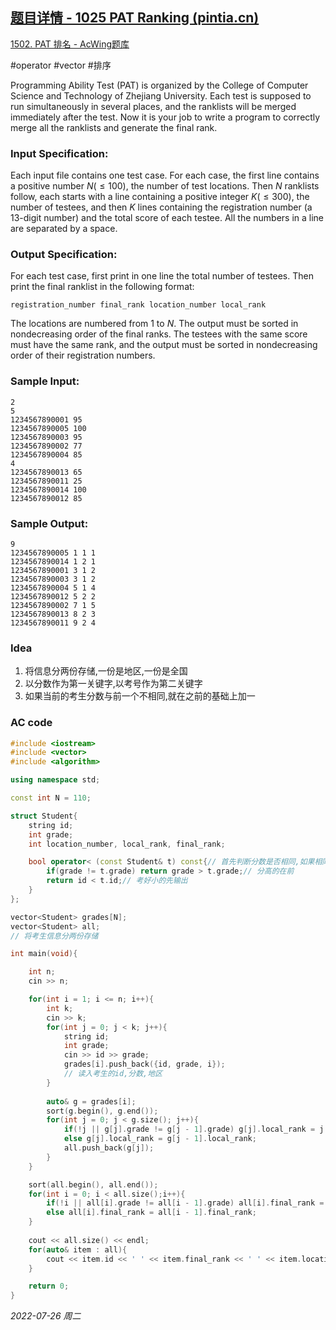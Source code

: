 ## [题目详情 - 1025 PAT Ranking (pintia.cn)](https://pintia.cn/problem-sets/994805342720868352/problems/994805474338127872)

[1502. PAT 排名 - AcWing题库](https://www.acwing.com/problem/content/1504/)

#operator #vector #排序

Programming Ability Test (PAT) is organized by the College of Computer Science and Technology of Zhejiang University. Each test is supposed to run simultaneously in several places, and the ranklists will be merged immediately after the test. Now it is your job to write a program to correctly merge all the ranklists and generate the final rank.

### Input Specification:

Each input file contains one test case. For each case, the first line contains a positive number $N (≤100)$, the number of test locations. Then $N$ ranklists follow, each starts with a line containing a positive integer $K (≤300)$, the number of testees, and then $K$ lines containing the registration number (a 13-digit number) and the total score of each testee. All the numbers in a line are separated by a space.

### Output Specification:

For each test case, first print in one line the total number of testees. Then print the final ranklist in the following format:

```
registration_number final_rank location_number local_rank
```

The locations are numbered from 1 to $N$. The output must be sorted in nondecreasing order of the final ranks. The testees with the same score must have the same rank, and the output must be sorted in nondecreasing order of their registration numbers.

### Sample Input:

```in
2
5
1234567890001 95
1234567890005 100
1234567890003 95
1234567890002 77
1234567890004 85
4
1234567890013 65
1234567890011 25
1234567890014 100
1234567890012 85
```

### Sample Output:

```out
9
1234567890005 1 1 1
1234567890014 1 2 1
1234567890001 3 1 2
1234567890003 3 1 2
1234567890004 5 1 4
1234567890012 5 2 2
1234567890002 7 1 5
1234567890013 8 2 3
1234567890011 9 2 4
```

### Idea

1. 将信息分两份存储,一份是地区,一份是全国
2. 以分数作为第一关键字,以考号作为第二关键字
3. 如果当前的考生分数与前一个不相同,就在之前的基础上加一

### AC code

```cpp
#include <iostream>
#include <vector>
#include <algorithm>

using namespace std;

const int N = 110;

struct Student{
    string id;
    int grade;
    int location_number, local_rank, final_rank;

    bool operator< (const Student& t) const{// 首先判断分数是否相同,如果相同就判断考号
        if(grade != t.grade) return grade > t.grade;// 分高的在前
        return id < t.id;// 考好小的先输出
    }
};

vector<Student> grades[N];
vector<Student> all;
// 将考生信息分两份存储

int main(void){

    int n;
    cin >> n;

    for(int i = 1; i <= n; i++){
        int k;
        cin >> k;
        for(int j = 0; j < k; j++){
            string id;
            int grade;
            cin >> id >> grade;
            grades[i].push_back({id, grade, i});
            // 读入考生的id,分数,地区
        }
        
        auto& g = grades[i];
        sort(g.begin(), g.end());
        for(int j = 0; j < g.size(); j++){
            if(!j || g[j].grade != g[j - 1].grade) g[j].local_rank = j + 1;
            else g[j].local_rank = g[j - 1].local_rank;
            all.push_back(g[j]);
        }
    }

    sort(all.begin(), all.end());
    for(int i = 0; i < all.size();i++){
        if(!i || all[i].grade != all[i - 1].grade) all[i].final_rank = i + 1;
        else all[i].final_rank = all[i - 1].final_rank;
    }
    
    cout << all.size() << endl;
    for(auto& item : all){
        cout << item.id << ' ' << item.final_rank << ' ' << item.location_number << ' ' << item.local_rank << endl;
    }

    return 0;
}
```


*2022-07-26 周二*